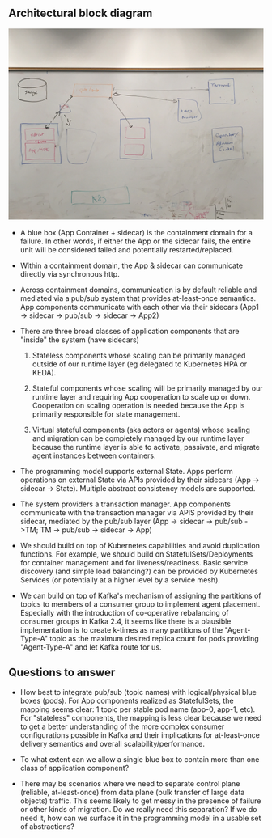 <!--
# Copyright IBM Corporation 2020,2021
#
# Licensed under the Apache License, Version 2.0 (the "License");
# you may not use this file except in compliance with the License.
# You may obtain a copy of the License at
#
#     http://www.apache.org/licenses/LICENSE-2.0
#
# Unless required by applicable law or agreed to in writing, software
# distributed under the License is distributed on an "AS IS" BASIS,
# WITHOUT WARRANTIES OR CONDITIONS OF ANY KIND, either express or implied.
# See the License for the specific language governing permissions and
# limitations under the License.
-->


## Architectural block diagram

![alt text](figures/architecture-20200213.jpg "block diagram")

+ A blue box (App Container + sidecar) is the containment domain for a
failure. In other words, if either the App or the sidecar fails, the
entire unit will be considered failed and potentially
restarted/replaced.

+ Within a containment domain, the App & sidecar can communicate
directly via synchronous http.

+ Across containment domains, communication is by default reliable and
mediated via a pub/sub system that provides at-least-once semantics.
App components communicate with each other via their sidecars
(App1 -> sidecar -> pub/sub -> sidecar -> App2)

+ There are three broad classes of application components that are
"inside" the system (have sidecars)

    1. Stateless components whose scaling can be primarily managed
    outside of our runtime layer (eg delegated to Kubernetes HPA or
    KEDA).
    
    2. Stateful components whose scaling will be primarily managed by
    our runtime layer and requiring App cooperation to scale up or
    down. Cooperation on scaling operation is needed because the App
    is primarily responsible for state management.

    3. Virtual stateful components (aka actors or agents) whose
    scaling and migration can be completely managed by our runtime
    layer because the runtime layer is able to activate, passivate,
    and migrate agent instances between containers.

+ The programming model supports external State. Apps perform
operations on external State via APIs provided by their sidecars (App
-> sidecar -> State). Multiple abstract consistency models are
supported.

+ The system providers a transaction manager.  App components
communicate with the transaction manager via APIS provided by their
sidecar, mediated by the pub/sub layer
(App -> sidecar -> pub/sub ->TM; TM -> pub/sub -> sidecar -> App)

+ We should build on top of Kubernetes capabilities and avoid
duplication functions.  For example, we should build on
StatefulSets/Deployments for container management and for
liveness/readiness.  Basic service discovery (and simple load
balancing?) can be provided by Kubernetes Services (or potentially at
a higher level by a service mesh).

+ We can build on top of Kafka's mechanism of assigning the partitions
of topics to members of a consumer group to implement agent
placement. Especially with the introduction of co-operative
rebalancing of consumer groups in Kafka 2.4, it seems like there is a
plausible implementation is to create k-times as many partitions of the
"Agent-Type-A" topic as the maximum desired replica count for pods
providing "Agent-Type-A" and let Kafka route for us.

## Questions to answer

+ How best to integrate pub/sub (topic names) with logical/physical
blue boxes (pods).  For App components realized as StatefulSets, the
mapping seems clear: 1 topic per stable pod name (app-0, app-1, etc).
For "stateless" components, the mapping is less clear because we need
to get a better understanding of the more complex consumer
configurations possible in Kafka and their implications for
at-least-once delivery semantics and overall scalability/performance.

+ To what extent can we allow a single blue box to contain more than
one class of application component?

+ There may be scenarios where we need to separate control plane
(reliable, at-least-once) from data plane (bulk transfer of large data
objects) traffic.  This seems likely to get messy in the presence of
failure or other kinds of migration.  Do we really need this
separation? If we do need it, how can we surface it in the programming
model in a usable set of abstractions?
